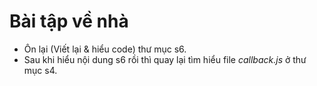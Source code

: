 # Bài tập về nhà
- Ôn lại (Viết lại & hiểu code) thư mục s6.
- Sau khi hiểu nội dung s6 rồi thì quay lại tìm hiểu file *callback.js* ở thư mục s4.